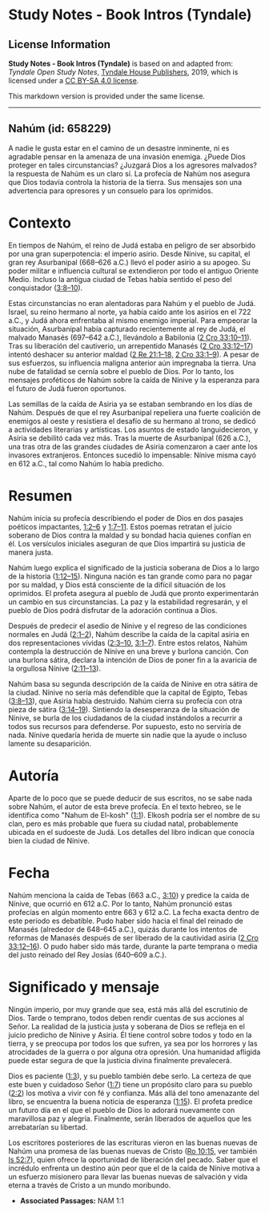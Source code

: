 # Study Notes - Book Intros (Tyndale)

## License Information

**Study Notes - Book Intros (Tyndale)** is based on and adapted from: _Tyndale Open Study Notes_, [Tyndale House Publishers](https://tyndaleopenresources.com/), 2019, which is licensed under a [CC BY-SA 4.0 license](https://creativecommons.org/licenses/by-sa/4.0/legalcode.en).

This markdown version is provided under the same license.



--------------------------------

## Nahúm (id: 658229)

A nadie le gusta estar en el camino de un desastre inminente, ni es agradable pensar en la amenaza de una invasión enemiga. ¿Puede Dios proteger en tales circunstancias? ¿Juzgará Dios a los agresores malvados? la respuesta de Nahúm es un claro sí. La profecía de Nahúm nos asegura que Dios todavía controla la historia de la tierra. Sus mensajes son una advertencia para opresores y un consuelo para los oprimidos.

Contexto
========

En tiempos de Nahúm, el reino de Judá estaba en peligro de ser absorbido por una gran superpotencia: el imperio asirio. Desde Nínive, su capital, el gran rey Asurbanipal (668–626 a.C.) llevó el poder asirio a su apogeo. Su poder militar e influencia cultural se extendieron por todo el antiguo Oriente Medio. Incluso la antigua ciudad de Tebas había sentido el peso del conquistador ([3:8–10](https://ref.ly/Nah3:8-Nah3:10)).

Estas circunstancias no eran alentadoras para Nahúm y el pueblo de Judá. Israel, su reino hermano al norte, ya había caído ante los asirios en el 722 a.C., y Judá ahora enfrentaba al mismo enemigo imperial. Para empeorar la situación, Asurbanipal había capturado recientemente al rey de Judá, el malvado Manasés (697–642 a.C.), llevándolo a Babilonia ([2 Cro 33:10–11](https://ref.ly/2Chr33:10-2Chr33:11)). Tras su liberación del cautiverio, un arrepentido Manasés ([2 Cro 33:12–17](https://ref.ly/2Chr33:12-2Chr33:17)) intentó deshacer su anterior maldad ([2 Re 21:1–18,](https://ref.ly/2Kgs21:1-2Kgs21:18) [2 Cro 33:1–9](https://ref.ly/2Chr33:1-2Chr33:9)). A pesar de sus esfuerzos, su influencia maligna anterior aún impregnaba la tierra. Una nube de fatalidad se cernía sobre el pueblo de Dios. Por lo tanto, los mensajes proféticos de Nahúm sobre la caída de Nínive y la esperanza para el futuro de Judá fueron oportunos.

Las semillas de la caída de Asiria ya se estaban sembrando en los días de Nahúm. Después de que el rey Asurbanipal repeliera una fuerte coalición de enemigos al oeste y resistiera el desafío de su hermano al trono, se dedicó a actividades literarias y artísticas. Los asuntos de estado languidecieron, y Asiria se debilitó cada vez más. Tras la muerte de Asurbanipal (626 a.C.), una tras otra de las grandes ciudades de Asiria comenzaron a caer ante los invasores extranjeros. Entonces sucedió lo impensable: Nínive misma cayó en 612 a.C., tal como Nahúm lo había predicho.

Resumen
=======

Nahúm inicia su profecía describiendo el poder de Dios en dos pasajes poéticos impactantes, [1:2–6](https://ref.ly/Nah1:2-Nah1:6) y [1:7–11](https://ref.ly/Nah1:7-Nah1:11). Estos poemas retratan el juicio soberano de Dios contra la maldad y su bondad hacia quienes confían en él. Los versículos iniciales aseguran de que Dios impartirá su justicia de manera justa.

Nahúm luego explica el significado de la justicia soberana de Dios a lo largo de la historia ([1:12–15](https://ref.ly/Nah1:12-Nah1:15)). Ninguna nación es tan grande como para no pagar por su maldad, y Dios está consciente de la difícil situación de los oprimidos. El profeta asegura al pueblo de Judá que pronto experimentarán un cambio en sus circunstancias. La paz y la estabilidad regresarán, y el pueblo de Dios podrá disfrutar de la adoración continua a Dios.

Después de predecir el asedio de Nínive y el regreso de las condiciones normales en Judá ([2:1–2](https://ref.ly/Nah2:1-Nah2:2)), Nahúm describe la caída de la capital asiria en dos representaciones vívidas ([2:3–10,](https://ref.ly/Nah2:3-Nah2:10) [3:1–7](https://ref.ly/Nah3:1-Nah3:7)). Entre estos relatos, Nahúm contempla la destrucción de Nínive en una breve y burlona canción. Con una burlona sátira, declara la intención de Dios de poner fin a la avaricia de la orgullosa Nínive ([2:11–13](https://ref.ly/Nah2:11-Nah2:13)).

Nahúm basa su segunda descripción de la caída de Nínive en otra sátira de la ciudad. Nínive no sería más defendible que la capital de Egipto, Tebas ([3:8–13](https://ref.ly/Nah3:8-Nah3:13)), que Asiria había destruido. Nahúm cierra su profecía con otra pieza de sátira ([3:14–19](https://ref.ly/Nah3:14-Nah3:19)). Sintiendo la desesperanza de la situación de Nínive, se burla de los ciudadanos de la ciudad instándolos a recurrir a todos sus recursos para defenderse. Por supuesto, esto no serviría de nada. Nínive quedaría herida de muerte sin nadie que la ayude o incluso lamente su desaparición.

Autoría
=======

Aparte de lo poco que se puede deducir de sus escritos, no se sabe nada sobre Nahúm, el autor de esta breve profecía. En el texto hebreo, se le identifica como "Nahum de El\-kosh" ([1:1](https://ref.ly/Nah1:1)). Elkosh podría ser el nombre de su clan, pero es más probable que fuera su ciudad natal, probablemente ubicada en el sudoeste de Judá. Los detalles del libro indican que conocía bien la ciudad de Nínive.

Fecha
=====

Nahúm menciona la caída de Tebas (663 a.C., [3:10](https://ref.ly/Nah3:10)) y predice la caída de Nínive, que ocurrió en 612 a.C. Por lo tanto, Nahúm pronunció estas profecías en algún momento entre 663 y 612 a.C. La fecha exacta dentro de este período es debatible. Pudo haber sido hacia el final del reinado de Manasés (alrededor de 648–645 a.C.), quizás durante los intentos de reformas de Manasés después de ser liberado de la cautividad asiria ([2 Cro 33:12–16](https://ref.ly/2Chr33:12-2Chr33:16)). O pudo haber sido más tarde, durante la parte temprana o media del justo reinado del Rey Josías (640–609 a.C.).

Significado y mensaje
=====================

Ningún imperio, por muy grande que sea, está más allá del escrutinio de Dios. Tarde o temprano, todos deben rendir cuentas de sus acciones al Señor. La realidad de la justicia justa y soberana de Dios se refleja en el juicio predicho de Nínive y Asiria. Él tiene control sobre todos y todo en la tierra, y se preocupa por todos los que sufren, ya sea por los horrores y las atrocidades de la guerra o por alguna otra opresión. Una humanidad afligida puede estar segura de que la justicia divina finalmente prevalecerá.

Dios es paciente ([1:3](https://ref.ly/Nah1:3)), y su pueblo también debe serlo. La certeza de que este buen y cuidadoso Señor ([1:7](https://ref.ly/Nah1:7)) tiene un propósito claro para su pueblo ([2:2](https://ref.ly/Nah2:2)) los motiva a vivir con fé y confianza. Más allá del tono amenazante del libro, se encuentra la buena noticia de esperanza ([1:15](https://ref.ly/Nah1:15)). El profeta predice un futuro día en el que el pueblo de Dios lo adorará nuevamente con maravillosa paz y alegría. Finalmente, serán liberados de aquellos que les arrebatarían su libertad.

Los escritores posteriores de las escrituras vieron en las buenas nuevas de Nahúm una promesa de las buenas nuevas de Cristo ([Ro 10:15,](https://ref.ly/Rom10:15) ver también [Is 52:7](https://ref.ly/Isa52:7)), quien ofrece la oportunidad de liberación del pecado. Saber que el incrédulo enfrenta un destino aún peor que el de la caída de Nínive motiva a un esfuerzo misionero para llevar las buenas nuevas de salvación y vida eterna a través de Cristo a un mundo moribundo.

* **Associated Passages:** NAM 1:1

